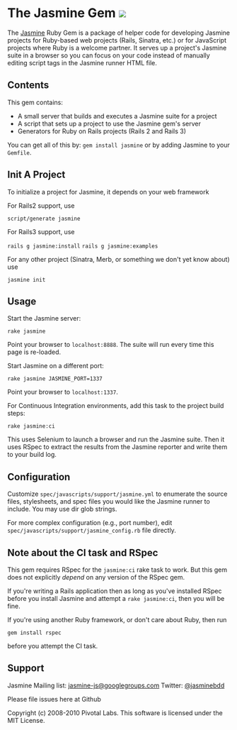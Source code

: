 # The Jasmine Gem <a title="Build at Travis CI" href="http://travis-ci.org/#!/pivotal/jasmine-gem"><img src="https://secure.travis-ci.org/pivotal/jasmine-gem.png" /></a>

The [Jasmine](http://github.com/pivotal/jasmine) Ruby Gem is a package of helper code for developing Jasmine projects for Ruby-based web projects (Rails, Sinatra, etc.) or for JavaScript projects where Ruby is a welcome partner. It serves up a project's Jasmine suite in a browser so you can focus on your code instead of manually editing script tags in the Jasmine runner HTML file.

## Contents
This gem contains:

* A small server that builds and executes a Jasmine suite for a project
* A script that sets up a project to use the Jasmine gem's server
* Generators for Ruby on Rails projects (Rails 2 and Rails 3)

You can get all of this by: `gem install jasmine` or by adding Jasmine to your `Gemfile`.

## Init A Project

To initialize a project for Jasmine, it depends on your web framework

For Rails2 support, use

`script/generate jasmine`

For Rails3 support, use

`rails g jasmine:install`
`rails g jasmine:examples`

For any other project (Sinatra, Merb, or something we don't yet know about) use

`jasmine init`

## Usage

Start the Jasmine server:

`rake jasmine`

Point your browser to `localhost:8888`. The suite will run every time this page is re-loaded.  

Start Jasmine on a different port:

`rake jasmine JASMINE_PORT=1337`

Point your browser to `localhost:1337`. 

For Continuous Integration environments, add this task to the project build steps:

`rake jasmine:ci`

This uses Selenium to launch a browser and run the Jasmine suite. Then it uses RSpec to extract the results from the Jasmine reporter and write them to your build log.

## Configuration

Customize `spec/javascripts/support/jasmine.yml` to enumerate the source files, stylesheets, and spec files you would like the Jasmine runner to include.
You may use dir glob strings.

For more complex configuration (e.g., port number), edit `spec/javascripts/support/jasmine_config.rb` file directly.

## Note about the CI task and RSpec

This gem requires RSpec for the `jasmine:ci` rake task to work. But this gem does not explicitly *depend* on any version of the RSpec gem.

If you're writing a Rails application then as long as you've installed RSpec before you install Jasmine and attempt a `rake jasmine:ci`, then you will be fine.

If you're using another Ruby framework, or don't care about Ruby, then run

`gem install rspec`

before you attempt the CI task.

## Support

Jasmine Mailing list: [jasmine-js@googlegroups.com](mailto:jasmine-js@googlegroups.com)
Twitter: [@jasminebdd](http://twitter.com/jasminebdd)

Please file issues here at Github

Copyright (c) 2008-2010 Pivotal Labs. This software is licensed under the MIT License.
